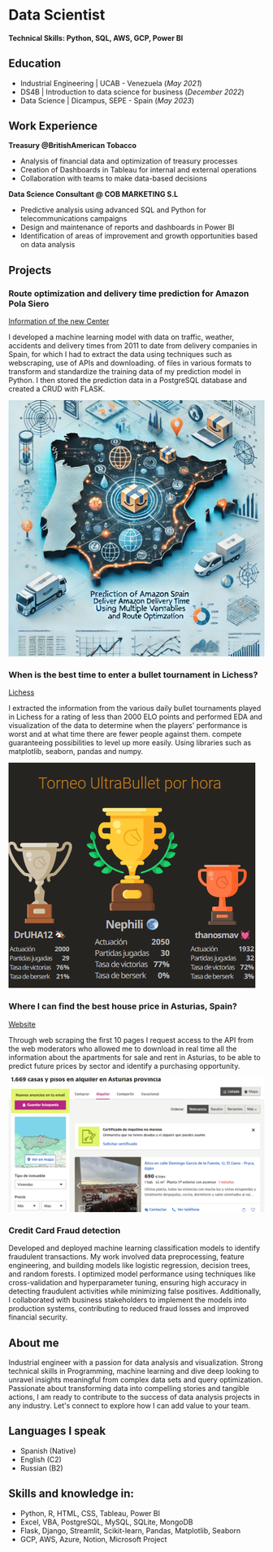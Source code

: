 # Data Scientist

#### Technical Skills: Python, SQL, AWS, GCP, Power BI

## Education
- Industrial Engineering | UCAB - Venezuela (_May 2021_)								       		
- DS4B	| Introduction to data science for business (_December 2022_)	 			        		
- Data Science | Dicampus, SEPE - Spain (_May 2023_)

## Work Experience
**Treasury @BritishAmerican Tobacco**
- Analysis of financial data and optimization of treasury processes
- Creation of Dashboards in Tableau for internal and external operations
- Collaboration with teams to make data-based decisions

**Data Science Consultant @ COB MARKETING S.L**
- Predictive analysis using advanced SQL and Python for telecommunications campaigns
- Design and maintenance of reports and dashboards in Power BI
- Identification of areas of improvement and growth opportunities based on data analysis
  
## Projects
### Route optimization and delivery time prediction for Amazon Pola Siero
[Information of the new Center](https://www.linkedin.com/jobs/amazon-empleos-pola-de-siero/)

I developed a machine learning model with data on traffic, weather, accidents and delivery times from 2011 to date from delivery companies in Spain, for which I had to extract the data using techniques such as webscraping, use of APIs and downloading. of files in various formats to transform and standardize the training data of my prediction model in Python. I then stored the prediction data in a PostgreSQL database and created a CRUD with FLASK.

![Cover of the project made with GPT4](/4GITHUB/imagenes/cover_project.webp)

### When is the best time to enter a bullet tournament in Lichess?
[Lichess](https://lichess.org/es/tournament)

I extracted the information from the various daily bullet tournaments played in Lichess for a rating of less than 2000 ELO points and performed EDA and visualization of the data to determine when the players' performance is worst and at what time there are fewer people against them. compete guaranteeing possibilities to level up more easily. Using libraries such as matplotlib, seaborn, pandas and numpy.

![Tournaments](/4GITHUB/imagenes/lichess.png)

### Where I can find the best house price in Asturias, Spain?
[Website](https://www.idealista.com/alquiler-viviendas/asturias/)

Through web scraping the first 10 pages I request access to the API from the web moderators who allowed me to download in real time all the information about the apartments for sale and rent in Asturias, to be able to predict future prices by sector and identify a purchasing opportunity. 

![Idealista](/4GITHUB/imagenes/idealista.png)

### Credit Card Fraud detection

Developed and deployed machine learning classification models to identify fraudulent transactions. My work involved data preprocessing, feature engineering, and building models like logistic regression, decision trees, and random forests. I optimized model performance using techniques like cross-validation and hyperparameter tuning, ensuring high accuracy in detecting fraudulent activities while minimizing false positives. Additionally, I collaborated with business stakeholders to implement the models into production systems, contributing to reduced fraud losses and improved financial security.

## About me

Industrial engineer with a passion for data analysis and visualization. Strong technical skills in Programming, machine learning and dive deep looking to unravel insights meaningful from complex data sets and query optimization.
Passionate about transforming data into compelling stories and tangible actions, I am ready to contribute to the success of data analysis projects in any industry. Let's connect to explore how I can add value to your team.

## Languages I speak

- Spanish (Native)
- English (C2)
- Russian (B2)

## Skills and knowledge in:

- Python, R, HTML, CSS, Tableau, Power BI
- Excel, VBA, PostgreSQL, MySQL, SQLite, MongoDB
- Flask, Django, Streamlit, Scikit-learn, Pandas, Matplotlib, Seaborn
- GCP, AWS, Azure, Notion, Microsoft Project
